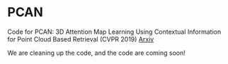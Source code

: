 # PCAN
Code for PCAN: 3D Attention Map Learning Using Contextual Information for Point Cloud Based Retrieval (CVPR 2019) [Arxiv](https://arxiv.org/abs/1904.09793)

We are cleaning up the code, and the code are coming soon!
